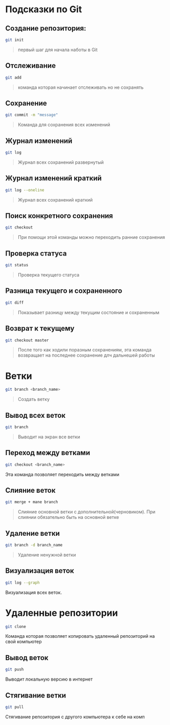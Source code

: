 # Подсказки по Git

## Создание репозитория:
```sh
git init
```
> первый шаг для начала наботы в Git

## Отслеживание
```sh
git add
```
> команда которая начинает отслеживать но не сохранять

## Сохранение
```sh
git commit -m "message"
```
> Команда для сохранения всех изменений

## Журнал изменений
```sh
git log
```
> Журнал всех сохранений развернутый

## Журнал изменений краткий
```sh
git log --oneline
```
> Журнал всех сохранений краткий

##  Поиск конкретного сохранения
```sh
git checkout
```
> При  помощи этой команды можно переходить ранние сохранения

## Проверка статуса
```sh
git status
```
> Проверка текущего статуса 

## Разница текущего и сохраненного
```sh
git diff
```
> Показывает разницу между текущим состояние и сохраненным

## Возврат к текущему
```sh
git checkout master
```
> После того как ходили поразным сохранениям, эта команда возвращает на последнее сохранение длч дальнешей работы

# Ветки
```sh
git branch <branch_name>
```
> Создать ветку

## Вывод всех веток
```sh
git branch
```
> Выводит на экран все ветки

## Переход между ветками
```sh
git checkout <branch_name>
```
Эта команда позволяет переходить между ветками

## Слияние веток
```sh
git merge + mane branch
```
> Слияние основной ветки с дополнительной(черновиком). При слиянии обязательно быть на основной ветке

## Удаление ветки
```sh
git branch -d branch_name
```
> Удаление ненужной ветки

## Визуализация веток
```sh
git log --graph
```
Визуализация всех веток.

# Удаленные репозитории
```sh
git clone
```
Команда которая позволяет копировать удаленный репозиторий на свой компьютер

## Вывод веток
```sh
git push
```
Выводит локальную версию в интернет

## Стягивание ветки
```sh
git pull
``` 
Стягивание репозитория с другого компьютера к себе на комп